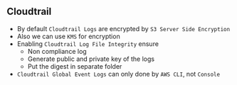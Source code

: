 ## Cloudtrail

- By default `Cloudtrail Logs` are encrypted by `S3 Server Side Encryption`
- Also we can use `KMS` for encryption
- Enabling `Cloudtrail Log File Integrity` ensure
  - Non compliance log
  - Generate public and private key of the logs
  - Put the digest in separate folder
- `Cloudtrail Global Event Logs` can only done by `AWS CLI`, not `Console`
